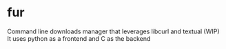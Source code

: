 # fur
Command line downloads manager that leverages libcurl and textual (WIP)
It uses python as a frontend and C as the backend